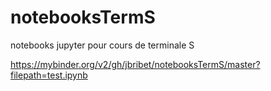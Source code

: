 # notebooksTermS
notebooks jupyter pour cours de terminale S

https://mybinder.org/v2/gh/jbribet/notebooksTermS/master?filepath=test.ipynb


